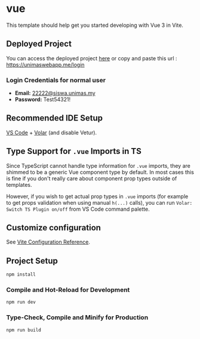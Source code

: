 # vue

This template should help get you started developing with Vue 3 in Vite.

## Deployed Project

You can access the deployed project [here](https://unimaswebapp.me/login) or copy and paste this url : https://unimaswebapp.me/login

### Login Credentials for normal user

- **Email:** 22222@siswa.unimas.my
- **Password:** Test54321!

## Recommended IDE Setup

[VS Code](https://code.visualstudio.com/) + [Volar](https://marketplace.visualstudio.com/items?itemName=johnsoncodehk.volar) (and disable Vetur).

## Type Support for `.vue` Imports in TS

Since TypeScript cannot handle type information for `.vue` imports, they are shimmed to be a generic Vue component type by default. In most cases this is fine if you don't really care about component prop types outside of templates.

However, if you wish to get actual prop types in `.vue` imports (for example to get props validation when using manual `h(...)` calls), you can run `Volar: Switch TS Plugin on/off` from VS Code command palette.

## Customize configuration

See [Vite Configuration Reference](https://vitejs.dev/config/).

## Project Setup

```sh
npm install
```

### Compile and Hot-Reload for Development

```sh
npm run dev
```

### Type-Check, Compile and Minify for Production

```sh
npm run build
```
